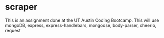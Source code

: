 # scraper
This is an assignment done at the UT Austin Coding Bootcamp. This will use mongoDB, express,  express-handlebars,  mongoose,  body-parser,  cheerio,  request
